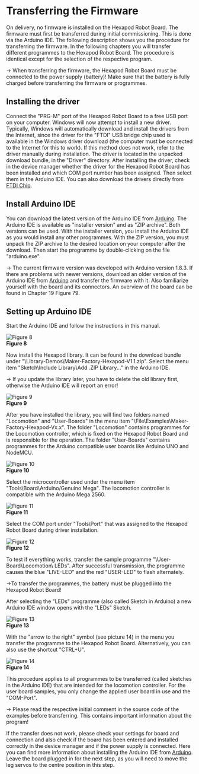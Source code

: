 # Transferring the Firmware
On delivery, no firmware is installed on the Hexapod Robot Board. The firmware must first be transferred during initial commissioning. This is done via the Arduino IDE. The following description shows you the procedure for transferring the firmware. In the following chapters you will transfer different programmes to the Hexapod Robot Board. The procedure is identical except for the selection of the respective program.

   &rarr;  When transferring the firmware, the Hexapod Robot Board must be connected to the power supply (battery)! Make sure that the battery is fully charged before transferring the firmware or programmes.

## Installing the driver
Connect the "PRG-M" port of the Hexapod Robot Board to a free USB port on your computer. Windows will now attempt to install a new driver. Typically, Windows will automatically download and install the drivers from the Internet, since the driver for the "FTDI" USB bridge chip used is available in the Windows driver download (the computer must be connected to the Internet for this to work). If this method does not work, refer to the driver manually during installation. The driver is located in the unpacked download bundle, in the "Driver" directory. After installing the driver, check in the device manager whether the driver for the Hexapod Robot Board has been installed and which COM port number has been assigned. Then select them in the Arduino IDE. You can also download the drivers directly from [FTDI Chip](http://www.ftdichip.com).

## Install Arduino IDE
You can download the latest version of the Arduino IDE from [Arduino](https://www.arduino.cc). The Arduino IDE is available as "installer version" and as "ZIP archive". Both versions can be used. With the installer version, you install the Arduino IDE as you would install any other programmes. With the ZIP version, you must unpack the ZIP archive to the desired location on your computer after the download. Then start the programme by double-clicking on the file "arduino.exe".

   &rarr; The current firmware version was developed with Arduino version 1.8.3. If there are problems with newer versions, download an older version of the Arduino IDE from [Arduino](https://www.arduino.cc) and transfer the firmware with it. Also familiarize yourself with the board and its connectors. An overview of the board can be found in Chapter 19 Figure 79.

## Setting up Arduino IDE
Start the Arduino IDE and follow the instructions in this manual.

![Figure 8](../../images/robobug-hexapod/Abb_8.png "Figure 8")   
**Figure 8**

Now install the Hexapod library. It can be found in the download bundle under
"\Library-Demos\Maker-Factory-Hexapod-V1.1.zip". Select the menu item "Sketch\Include Library\Add .ZIP Library..." in the Arduino IDE.

   &rarr; If you update the library later, you have to delete the old library first, otherwise the Arduino IDE will report an error!

![Figure 9](../../images/robobug-hexapod/Abb_9.png "Figure 9")   
**Figure 9**

After you have installed the library, you will find two folders named "Locomotion" and "User-Boards" in the menu item "\File\Examples\Maker-Factory-Hexapod-Vx.x". The folder "Locomotion" contains programmes for the Locomotion controller, which is fixed on the Hexapod Robot Board and is responsible for the operation. The folder "User-Boards" contains programmes for the Arduino compatible user boards like Arduino UNO and NodeMCU.

![Figure 10](../../images/robobug-hexapod/Abb_10.png "Figure 10")   
**Figure 10**

Select the microcontroller used under the menu item "Tools\Board\Arduino/Genuino Mega". The locomotion controller is compatible with the Arduino Mega 2560.

![Figure 11](../../images/robobug-hexapod/Abb_11.png "Figure 11")   
**Figure 11**

Select the COM port under "Tools\Port" that was assigned to the Hexapod Robot Board during driver installation.

![Figure 12](../../images/robobug-hexapod/Abb_12.png "Figure 12")   
**Figure 12**

To test if everything works, transfer the sample programme "\User-Board\Locomotion\ LEDs". After successful transmission, the programme causes the blue "LIVE-LED" and the red "USER-LED" to flash alternately.

   &rarr;To transfer the programmes, the battery must be plugged into the Hexapod Robot Board!

After selecting the "LEDs" programme (also called Sketch in Arduino) a new Arduino IDE window opens with the "LEDs" Sketch.

![Figure 13](../../images/robobug-hexapod/Abb_13.png "Figure 13")   
**Figure 13**

With the "arrow to the right" symbol (see picture 14) in the menu you transfer the programme to the Hexapod Robot Board. Alternatively, you can also use the shortcut "CTRL+U".

![Figure 14](../../images/robobug-hexapod/Abb_14.png "Figure 14")   
**Figure 14**

This procedure applies to all programmes to be transferred (called sketches in the Arduino IDE) that are intended for the locomotion controller. For the user board samples, you only change the applied user board in use and the "COM-Port".

   &rarr;  Please read the respective initial comment in the source code of the examples before transferring. This contains important information about the program!

If the transfer does not work, please check your settings for board and connection and also check if the board has been entered and installed correctly in the device manager and if the power supply is connected. Here you can find more information about installing the Arduino IDE from [Arduino](https://www.arduino.cc/en/Guide/Windows). Leave the board plugged in for the next step, as you will need to move the leg servos to the centre position in this step.
